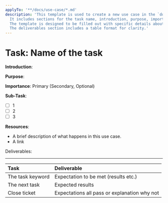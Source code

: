 ```yaml
---
applyTo: '**/docs/use-case/*.md'
description: 'This template is used to create a new use case in the `docs/use-case` directory. 
  It includes sections for the task name, introduction, purpose, importance, sub-tasks, resources, and deliverables.
  The template is designed to be filled out with specific details about the use case being described.
  The deliverables section includes a table format for clarity.'
---
```

# Task: Name of the task

**Introduction**:

**Purpose**: 

**Importance**: Primary (Secondary, Optional)

**Sub-Task**: 

- [ ] 1
- [ ] 2
- [ ] 3

**Resources**:

- A brief description of what happens in this use case.
- A link

Deliverables:

---

| Task | Deliverable |
|:--------------|:----------------|
| The task keyword | Expectation to be met (results etc.) |
| The next task | Expected results |
| Close ticket | Expectations all pass or explanation why not |
